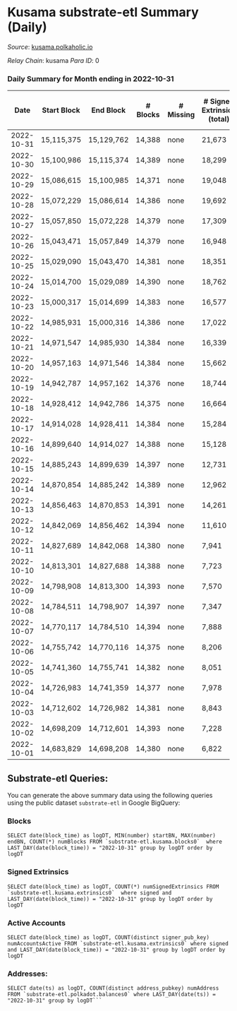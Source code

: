 # Kusama substrate-etl Summary (Daily)

_Source_: [kusama.polkaholic.io](https://kusama.polkaholic.io)

*Relay Chain*: kusama
*Para ID*: 0



### Daily Summary for Month ending in 2022-10-31


| Date | Start Block | End Block | # Blocks | # Missing | # Signed Extrinsics (total) | # Active Accounts | # Addresses with Balances | # Events | # Transfers | # XCM Transfers In | # XCM Transfers Out |
| ---- | ----------- | --------- | -------- | --------- | --------------------------- | ----------------- | ------------------------- | -------- | ----------- | ------------------ | ------------------- |
| 2022-10-31 | 15,115,375 | 15,129,762 | 14,388 | none  | 21,673 | 3,551 | 272,943 | 893,246 | 53,524 ($28,968,428.73) | 167 ($136,125.23) | 379 ($477,099.13) |
| 2022-10-30 | 15,100,986 | 15,115,374 | 14,389 | none  | 18,299 | 1,073 | 271,870 | 818,563 | 1,304 ($2,351,424.53) | 111 ($147,602.04) | 111 ($256,697.73) |
| 2022-10-29 | 15,086,615 | 15,100,985 | 14,371 | none  | 19,048 | 1,098 |  | 833,643 | 1,627 ($1,027,262.09) | 102 ($60,584.95) | 96 ($278,683.83) |
| 2022-10-28 | 15,072,229 | 15,086,614 | 14,386 | none  | 19,692 | 979 | 271,703 | 806,087 | 1,069 ($2,331,571.88) | 71 ($65,923.38) | 100 ($384,087.20) |
| 2022-10-27 | 15,057,850 | 15,072,228 | 14,379 | none  | 17,309 | 1,185 |  | 799,062 | 1,101 ($1,463,385.16) | 93 ($124,708.81) | 105 ($110,522.47) |
| 2022-10-26 | 15,043,471 | 15,057,849 | 14,379 | none  | 16,948 | 1,222 | 271,571 | 792,322 | 1,539 ($5,012,188.87) | 109 ($173,691.51) | 148 ($192,735.69) |
| 2022-10-25 | 15,029,090 | 15,043,470 | 14,381 | none  | 18,351 | 1,713 |  | 809,877 | 1,887 ($10,660,236.45) | 101 ($153,859.96) | 109 ($64,471.59) |
| 2022-10-24 | 15,014,700 | 15,029,089 | 14,390 | none  | 18,762 | 2,522 | 271,456 | 834,186 | 2,552 ($15,781,305.97) | 92 ($74,219.75) | 135 ($471,659.96) |
| 2022-10-23 | 15,000,317 | 15,014,699 | 14,383 | none  | 16,577 | 1,069 |  | 798,100 | 1,193 ($864,366.40) | 89 ($642,882.85) | 121 ($53,485.70) |
| 2022-10-22 | 14,985,931 | 15,000,316 | 14,386 | none  | 17,022 | 1,098 | 271,185 | 786,547 | 1,240 ($1,885,090.96) | 114 ($85,051.80) | 133 ($97,480.64) |
| 2022-10-21 | 14,971,547 | 14,985,930 | 14,384 | none  | 16,339 | 1,189 |  | 790,346 | 1,379 ($2,327,395.29) | 108 ($108,879.16) | 139 ($92,036.38) |
| 2022-10-20 | 14,957,163 | 14,971,546 | 14,384 | none  | 15,662 | 1,239 |  | 786,985 | 1,408 ($8,974,037.49) | 145 ($77,427.24) | 182 ($162,565.65) |
| 2022-10-19 | 14,942,787 | 14,957,162 | 14,376 | none  | 18,744 | 1,845 | 270,933 | 808,319 | 3,776 ($2,607,978.20) | 175 ($188,163.11) | 167 ($111,508.14) |
| 2022-10-18 | 14,928,412 | 14,942,786 | 14,375 | none  | 16,664 | 1,306 |  | 804,801 | 3,172 ($2,536,106.94) | 133 ($101,876.11) | 177 ($179,975.31) |
| 2022-10-17 | 14,914,028 | 14,928,411 | 14,384 | none  | 15,284 | 1,700 | 270,739 | 810,116 | 1,335 ($7,470,249.88) | 183 ($162,853.49) | 214 ($205,684.77) |
| 2022-10-16 | 14,899,640 | 14,914,027 | 14,388 | none  | 15,128 | 1,279 | 270,602 | 790,642 | 1,529 ($2,003,191.69) | 183 ($116,001.68) | 242 ($199,474.04) |
| 2022-10-15 | 14,885,243 | 14,899,639 | 14,397 | none  | 12,731 | 1,019 | 270,512 | 768,377 | 1,134 ($6,336,871.94) | 186 ($102,188.90) | 298 ($196,912.63) |
| 2022-10-14 | 14,870,854 | 14,885,242 | 14,389 | none  | 12,962 | 971 |  | 774,208 | 1,125 ($1,245,944.51) | 162 ($166,437.75) | 233 ($157,189.21) |
| 2022-10-13 | 14,856,463 | 14,870,853 | 14,391 | none  | 14,261 | 1,113 | 270,365 | 799,526 | 1,423 ($5,085,024.40) | 209 ($259,947.13) | 270 ($267,075.26) |
| 2022-10-12 | 14,842,069 | 14,856,462 | 14,394 | none  | 11,610 | 1,425 | 270,280 | 774,348 | 1,037 ($952,508.64) | 83 ($85,392.56) | 151 ($102,715.03) |
| 2022-10-11 | 14,827,689 | 14,842,068 | 14,380 | none  | 7,941 | 1,050 | 270,194 | 738,476 | 1,155 ($1,422,234.04) | 67 ($69,570.14) | 83 ($139,537.72) |
| 2022-10-10 | 14,813,301 | 14,827,688 | 14,388 | none  | 7,723 | 1,275 | 270,110 | 753,769 | 1,113 ($6,441,650.20) | 223 ($909,731.41) | 148 ($905,719.86) |
| 2022-10-09 | 14,798,908 | 14,813,300 | 14,393 | none  | 7,570 | 1,008 | 270,004 | 742,322 | 847 ($510,723.85) | 67 ($28,492.75) | 66 ($12,972.18) |
| 2022-10-08 | 14,784,511 | 14,798,907 | 14,397 | none  | 7,347 | 967 | 269,903 | 725,069 | 1,127 ($1,119,463.53) | 86 ($73,238.68) | 99 ($86,470.27) |
| 2022-10-07 | 14,770,117 | 14,784,510 | 14,394 | none  | 7,888 | 1,437 | 269,785 | 747,931 | 1,232 ($1,297,696.97) | 90 ($79,339.32) | 79 ($88,560.00) |
| 2022-10-06 | 14,755,742 | 14,770,116 | 14,375 | none  | 8,206 | 1,235 | 269,684 | 736,757 | 1,375 ($4,171,784.12) | 92 ($135,859.74) | 98 ($527,780.58) |
| 2022-10-05 | 14,741,360 | 14,755,741 | 14,382 | none  | 8,051 | 1,019 | 269,497 | 734,417 | 1,234 ($844,614.03) | 107 ($219,763.80) | 86 ($141,676.31) |
| 2022-10-04 | 14,726,983 | 14,741,359 | 14,377 | none  | 7,978 | 1,047 |  | 735,553 | 1,263 ($2,211,519.66) | 174 ($354,425.57) | 186 ($330,321.25) |
| 2022-10-03 | 14,712,602 | 14,726,982 | 14,381 | none  | 8,843 | 1,383 |  | 755,320 | 1,149 ($1,674,988.72) | 122 ($86,653.58) | 72 ($152,271.75) |
| 2022-10-02 | 14,698,209 | 14,712,601 | 14,393 | none  | 7,228 | 876 |  | 732,073 | 991 ($1,379,172.03) | 85 ($89,810.06) | 96 ($75,154.07) |
| 2022-10-01 | 14,683,829 | 14,698,208 | 14,380 | none  | 6,822 | 927 |  | 717,831 | 940 ($688,479.06) | 54 ($152,555.34) | 42 ($150,924.11) |

## Substrate-etl Queries:
You can generate the above summary data using the following queries using the public dataset `substrate-etl` in Google BigQuery:


### Blocks
```
SELECT date(block_time) as logDT, MIN(number) startBN, MAX(number) endBN, COUNT(*) numBlocks FROM `substrate-etl.kusama.blocks0`  where LAST_DAY(date(block_time)) = "2022-10-31" group by logDT order by logDT
```


### Signed Extrinsics
```
SELECT date(block_time) as logDT, COUNT(*) numSignedExtrinsics FROM `substrate-etl.kusama.extrinsics0`  where signed and LAST_DAY(date(block_time)) = "2022-10-31" group by logDT order by logDT
```


### Active Accounts
```
SELECT date(block_time) as logDT, COUNT(distinct signer_pub_key) numAccountsActive FROM `substrate-etl.kusama.extrinsics0` where signed and LAST_DAY(date(block_time)) = "2022-10-31" group by logDT order by logDT
```


### Addresses:
```
SELECT date(ts) as logDT, COUNT(distinct address_pubkey) numAddress FROM `substrate-etl.polkadot.balances0` where LAST_DAY(date(ts)) = "2022-10-31" group by logDT```

